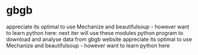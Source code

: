gbgb
====
appreciate its optimal to use Mechanize and beautifulsoup - however want to learn python here: next iter will use these modules
python program to download and analyse data from gbgb website
appreciate its optimal to use Mechanize and beautifulsoup - however want to learn python here
